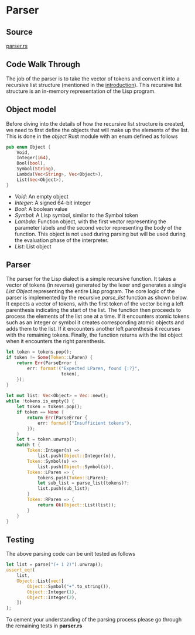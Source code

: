 # Parser

## Source

[parser.rs](https://github.com/vishpat/lisp-rs/blob/0.0.1/src/lexer.rs)

## Code Walk Through

The job of the parser is to take the vector of tokens and convert it into a recursive list structure (mentioned in the [introduction](./introduction.md)). This recursive list structure is an in-memory representation of the Lisp program. 

## Object model
Before diving into the details of how the recursive list structure is created, we need to first define the objects that will make up the elements of the list. This is done in the *object* Rust module with an enum defined as follows

```Rust
pub enum Object {
    Void,
    Integer(i64),
    Bool(bool),
    Symbol(String),
    Lambda(Vec<String>, Vec<Object>),
    List(Vec<Object>),
}
```

- *Void*: An empty object
- *Integer*: A signed 64-bit integer
- *Bool*: A boolean value
- *Symbol*: A Lisp symbol, similar to the Symbol token
- *Lambda*: Function object, with the first vector representing the parameter labels and the second vector representing the body of the function. This object is not used during parsing but will be used during the evaluation phase of the interpreter.
- *List*: List object

## Parser

The parser for the Lisp dialect is a simple recursive function. It takes a vector of tokens (in reverse) generated by the lexer and generates a single *List Object* representing the entire Lisp program. The core logic of the parser is implemented by the recursive *parse_list* function as shown below. It expects a vector of tokens, with the first token of the vector being a left parenthesis indicating the start of the list. The function then proceeds to process the elements of the list one at a time. If it encounters atomic tokens such as an integer or symbol it creates corresponding atomic objects and adds them to the list. If it encounters another left parenthesis it recurses with the remaining tokens. Finally, the function returns with the list object when it encounters the right parenthesis. 

```Rust
let token = tokens.pop();
if token != Some(Token::LParen) {
    return Err(ParseError {
        err: format!("Expected LParen, found {:?}", 
                     token),
    });
}
   
let mut list: Vec<Object> = Vec::new(); 
while !tokens.is_empty() {
    let token = tokens.pop();
    if token == None {
        return Err(ParseError {
            err: format!("Insufficient tokens"),
        });
    }
    let t = token.unwrap();
    match t {
        Token::Integer(n) => 
            list.push(Object::Integer(n)),
        Token::Symbol(s) => 
            list.push(Object::Symbol(s)),
        Token::LParen => {
            tokens.push(Token::LParen);
            let sub_list = parse_list(tokens)?;
            list.push(sub_list);
        }
        Token::RParen => {
            return Ok(Object::List(list));
        }
    }
}
``` 

## Testing

The above parsing code can be unit tested as follows

```Rust
let list = parse("(+ 1 2)").unwrap();
assert_eq!(
    list,
    Object::List(vec![
        Object::Symbol("+".to_string()),
        Object::Integer(1),
        Object::Integer(2),
    ])
);
```

To cement your understanding of the parsing process please go through the remaining tests in **parser.rs**




